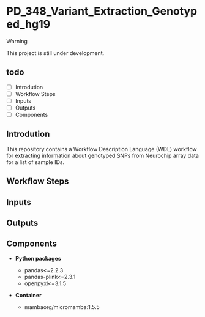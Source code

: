 # PD_348_Variant_Extraction_Genotyped_hg19

> [!WARNING]
> This project is still under development.

## todo

- [ ] Introdution
- [ ] Workflow Steps
- [ ] Inputs
- [ ] Outputs
- [ ] Components

## Introdution

This repository contains a Workflow Description Language (WDL) workflow for extracting information about genotyped SNPs from Neurochip array data for a list of sample IDs.

## Workflow Steps

## Inputs

## Outputs

## Components

- **Python packages**
  - pandas<=2.2.3
  - pandas-plink<=2.3.1
  - openpyxl<=3.1.5

- **Container**
  - mambaorg/micromamba:1.5.5
